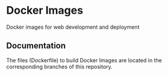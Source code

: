 
# Docker Images

Docker images for web development and deployment

## Documentation

The files (Dockerfile) to build Docker Images are located in the corresponding branches of this repository.
